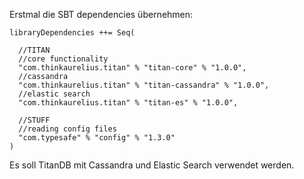 Erstmal die SBT dependencies übernehmen:

```
libraryDependencies ++= Seq(

  //TITAN
  //core functionality
  "com.thinkaurelius.titan" % "titan-core" % "1.0.0",
  //cassandra
  "com.thinkaurelius.titan" % "titan-cassandra" % "1.0.0",
  //elastic search
  "com.thinkaurelius.titan" % "titan-es" % "1.0.0",
  
  //STUFF
  //reading config files
  "com.typesafe" % "config" % "1.3.0"
)
```

Es soll TitanDB mit Cassandra und Elastic Search verwendet werden.


